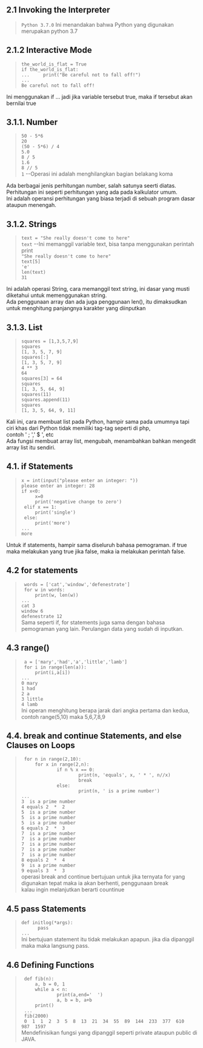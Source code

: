 ## 2.1 Invoking the Interpreter
> `Python 3.7.0`
Ini menandakan bahwa Python yang digunakan merupakan python 3.7

## 2.1.2 Interactive Mode 
> `the_world_is_flat = True`<br>
`if the_world_is_flat:`<br>
`...     print("Be careful not to fall off!")`<br>
`... `<br>
`Be careful not to fall off!`

Ini menggunakan if ... jadi jika variable tersebut true, maka if tersebut akan bernilai true

## 3.1.1. Number
> `50 - 5*6`<br>
`20`<br>
`(50 - 5*6) / 4`<br>
`5.0`<br>
`8 / 5`<br>
`1.6`<br>
`8 // 5`<br>
`1` --Operasi ini adalah menghilangkan bagian belakang koma<br>

Ada berbagai jenis perhitungan number, salah satunya seerti diatas. <br>
Perhitungan ini seperti perhitungan yang ada pada kalkulator umum. <br>
Ini adalah operansi perhitungan yang biasa terjadi di sebuah program dasar ataupun menengah.

## 3.1.2. Strings
> `text = "She really doesn't come to here"`<br>
`text` --Ini memanggil variable text, bisa tanpa menggunakan perintah print<br>
`"She really doesn't come to here"`<br>
`text[5]`<br>
`'e'`<br>
`len(text)`<br>
`31`<br>

Ini adalah operasi String, cara memanggil text string, ini dasar yang musti diketahui untuk memenggunakan string.<br> 
Ada penggunaan array dan ada juga penggunaan len(), itu dimaksudkan untuk menghitung panjangnya karakter yang diinputkan<br>

## 3.1.3. List
> `squares = [1,3,5,7,9]`<br>
`squares`<br>
`[1, 3, 5, 7, 9]`<br>
`squares[:]`<br>
`[1, 3, 5, 7, 9]`<br>
`4 ** 3`<br>
`64`<br>
`squares[3] = 64`<br>
`squares`<br>
`[1, 3, 5, 64, 9]`<br>
`squares(11)`<br>
`squares.append(11)`<br>
`squares`<br>
`[1, 3, 5, 64, 9, 11]`<br>

Kali ini, cara membuat list pada Python, hampir sama pada umumnya tapi ciri khas dari Python tidak memiliki tag-tag seperti di php, <br>
contoh ' ; ',' $ ', etc<br>
Ada fungsi membuat array list, mengubah, menambahkan bahkan mengedit array list itu sendiri. <br>

## 4.1. if Statements
>`x = int(input("please enter an integer: "))`<br>
`please enter an integer: 28`<br>
`if x<0:`<br>
`     x=0`<br>
`     print('negative change to zero')`<br>
` elif x == 1:`<br>
`     print('single')`<br>
` else:`<br>
`     print('more')`<br>
`...`<br>
`more`<br>

Untuk if statements, hampir sama diseluruh bahasa pemograman. if true maka melakukan yang true jika false, maka ia melakukan perintah false.<br>

## 4.2 for statements
>` words = ['cat','window','defenestrate']`<br>
` for w in words:`<br>
`     print(w, len(w))`<br>
`...`<br>
`cat 3`<br>
`window 6`<br>
`defenestrate 12`<br>
Sama seperti if, for statements juga sama dengan bahasa pemograman yang lain. Perulangan data yang sudah di inputkan.<br>

## 4.3 range()
>` a = ['mary','had','a','little','lamb']`<br>
` for i in range(len(a)):`<br>
`     print(i,a[i])`<br>
`...`<br>
`0 mary`<br>
`1 had`<br>
`2 a`<br>
`3 little`<br>
`4 lamb`<br>
Ini operan menghitung berapa jarak dari angka pertama dan kedua, contoh range(5,10) maka 5,6,7,8,9<br>

## 4.4. break and continue Statements, and else Clauses on Loops
>` for n in range(2,10):`<br>
`     for x in range(2,n):`<br>
`             if n % x == 0:`<br>
`                     print(n, 'equals', x, ' * ', n//x)`<br>
`                     break`<br>
`             else:`<br>
`                     print(n, ' is a prime number')`<br>
`...`<br>
`3  is a prime number`<br>
`4 equals 2  *  2`<br>
`5  is a prime number`<br>
`5  is a prime number`<br>
`5  is a prime number`<br>
`6 equals 2  *  3`<br>
`7  is a prime number`<br>
`7  is a prime number`<br>
`7  is a prime number`<br>
`7  is a prime number`<br>
`7  is a prime number`<br>
`8 equals 2  *  4`<br>
`9  is a prime number`<br>
`9 equals 3  *  3`<br>
operasi break and continue bertujuan untuk jika ternyata for yang digunakan tepat maka ia akan berhenti, penggunaan break <br>
kalau ingin melanjutkan berarti countinue <br>

## 4.5 pass Statements
>`def initlog(*args):`<br>
`      pass`<br>
`...`<br>
Ini bertujuan statement itu tidak melakukan apapun. jika dia dipanggil maka maka langsung pass.<br>

## 4.6 Defining Functions
>` def fib(n):`<br>
`     a, b = 0, 1`<br>
`     while a < n:`<br>
`             print(a,end='  ')`<br>
`             a, b = b, a+b`<br>
`     print()`<br>
` ...`<br>
` fib(2000)`<br>
` 0  1  1  2  3  5  8  13  21  34  55  89  144  233  377  610  987  1597`<br>
Mendefinisikan fungsi yang dipanggil seperti private ataupun public di JAVA.<br>
